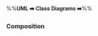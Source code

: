 <link rel="stylesheet" href="{{baseUrl}}/css/textbook.css">

<div class="website-content">

%%**UML :arrow_right: Class Diagrams :arrow_right:**%%

### Composition

<div id="main">

<include src="./what/topicPanel.md" />

</div>
</div>
